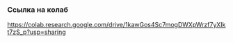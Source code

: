 ### Ссылка на колаб
https://colab.research.google.com/drive/1kawGos4Sc7mogDWXpWrzf7yXIkt7zS_p?usp=sharing

